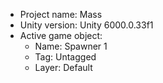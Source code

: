 <!-- UNITY CODE ASSIST INSTRUCTIONS START -->
- Project name: Mass
- Unity version: Unity 6000.0.33f1
- Active game object:
  - Name: Spawner 1
  - Tag: Untagged
  - Layer: Default
<!-- UNITY CODE ASSIST INSTRUCTIONS END -->